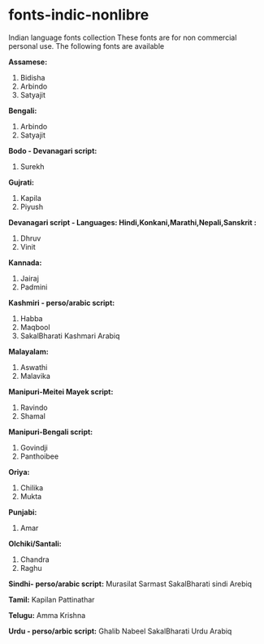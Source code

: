 # fonts-indic-nonlibre

Indian language fonts collection These fonts are for
non commercial personal use. The following fonts are
available

**Assamese:**
1. Bidisha
2. Arbindo
3. Satyajit

**Bengali:**
1. Arbindo
2. Satyajit

**Bodo - Devanagari script:**
1. Surekh

**Gujrati:**
1. Kapila
2. Piyush

**Devanagari script - Languages: Hindi,Konkani,Marathi,Nepali,Sanskrit :**
1. Dhruv
2. Vinit

**Kannada:**
1. Jairaj
2. Padmini

**Kashmiri - perso/arabic script:**
1. Habba
2. Maqbool
3. SakalBharati Kashmari Arabiq

**Malayalam:**
1. Aswathi
2. Malavika

**Manipuri-Meitei Mayek script:**
1. Ravindo
2. Shamal

**Manipuri-Bengali script:**
1. Govindji
2. Panthoibee

**Oriya:**
1. Chilika
2. Mukta

**Punjabi:**
1. Amar

**Olchiki/Santali:**
1. Chandra
2. Raghu

**Sindhi- perso/arabic script:**
 Murasilat
 Sarmast
 SakalBharati sindi Arebiq

**Tamil:**
 Kapilan
 Pattinathar

**Telugu:**
 Amma
 Krishna

**Urdu - perso/arbic script:**
 Ghalib
 Nabeel
 SakalBharati Urdu Arabiq
